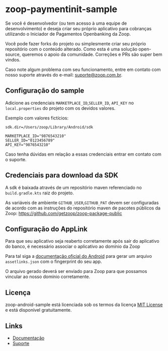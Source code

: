 # zoop-paymentinit-sample
Se você é desenvolvedor (ou tem acesso à uma equipe de desenvolvimento) e deseja criar seu próprio aplicativo para cobranças utilizando o Iniciador de Pagamentos Openbanking da Zoop.

Você pode fazer forks do projeto ou simplesmente criar seu próprio repositório com o conteúdo alterado. Como esta é uma solução open-source, queremos o apoio da comunidade. Correções e PRs são super bem vindos.

Caso note algum problema com seu funcionamento, entre em contato com nosso suporte através do e-mail: suporte@zoop.com.br.

## Configuração do sample

Adicione as credenciais `MARKETPLACE_ID`,`SELLER_ID`, `API_KEY` no `local.properties` do projeto com os devidos valores.

Exemplo com valores fictícios:

```
sdk.dir=/Users/zoop/Library/Android/sdk

MARKETPLACE_ID="9876543210"
SELLER_ID="0123456789"
API_KEY="9876543210"
```

Caso tenha dúvidas em relação a essas credenciais entrar em contato com o suporte. 

## Credenciais para download da SDK

A sdk é baixada através de um repositório maven referenciado no `build.gradle.kts` raiz do projeto.

As variáveis de ambiente `GITHUB_USER`,`GITHUB_PAT` devem ser configuradas de acordo com as instruções do repositório maven de pacotes públicos da Zoop:
https://github.com/getzoop/zoop-package-public


## Configuração do AppLink

Para que seu aplicativo seja reaberto corretamente após sair do aplicativo do banco, é necessário associar o aplicativo ao domínio da Zoop

Para tal siga a [documentação oficial do Android](https://developer.android.com/training/app-links/verify-android-applinks?hl=pt-br#web-assoc) para gerar um arquivo `assetlinks.json` com o fingerprint do seu app.

O arquivo gerado deverá ser enviado para Zoop para que possamos vincular ao nosso domínio corretamente.

## Licença

zoop-android-sample está licenciada sob os termos da licença [MIT License](LICENSE) e está disponível gratuitamente.


## Links

* [Documentação](https://getzoop.github.io/zoop-sdk-plugin-paymentinit/)
* [Suporte](suporte@zoop.com.br)